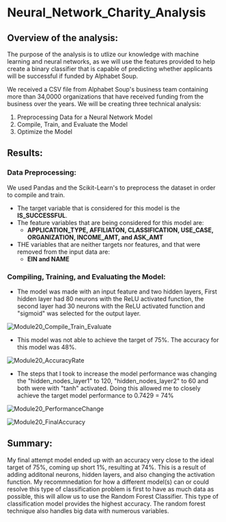 # Neural_Network_Charity_Analysis

## Overview of the analysis:
The purpose of the analysis is to utlize our knowledge with machine learning and neural networks, as we will use the features provided to help create a binary classifier that is capable of predicting whether applicants will be successful if funded by Alphabet Soup. 

We received a CSV file from Alphabet Soup's business team containing more than 34,0000 organizations that have received funding from the business over the years. We will be creating three technical analysis:

1. Preprocessing Data for a Neural Network Model
2. Compile, Train, and Evaluate the Model
3. Optimize the Model

## Results:

### Data Preprocessing:
We used Pandas and the Scikit-Learn's to preprocess the dataset in order to compile and train.

- The target variable that is considered for this model is the **IS_SUCCESSFUL**.
- The feature variables that are being considered for this model are:
  - **APPLICATION_TYPE, AFFILIATON, CLASSIFICATION, USE_CASE, ORGANIZATION, INCOME_AMT, and ASK_AMT**
- THE variables that are neither targets nor features, and that were removed from the input data are:
  - **EIN and NAME**

### Compiling, Training, and Evaluating the Model:

- The model was made with an input feature and two hidden layers, First hidden layer had 80 neurons with the ReLU activated function, the second layer had 30 neurons with the ReLU activated function and "sigmoid" was selected for the output layer.

![Module20_Compile_Train_Evaluate](https://user-images.githubusercontent.com/83566868/132606995-abf957d8-2c32-4f65-97dc-6f62428015ff.png)

- This model was not able to achieve the target of 75%. The accuracy for this model was 48%. 

![Module20_AccuracyRate](https://user-images.githubusercontent.com/83566868/132607119-bcc09001-9a62-4eaa-b3d2-659a1878c662.png)

- The steps that I took to increase the model performance was changing the "hidden_nodes_layer1" to 120, "hidden_nodes_layer2" to 60 and both were with "tanh" activated. Doing this allowed me to closely achieve the target model performance to 0.7429 = 74%

![Module20_PerformanceChange](https://user-images.githubusercontent.com/83566868/133006403-4f03f611-33a5-4ba5-80d4-5c54e10b0606.png)

![Module20_FinalAccuracy](https://user-images.githubusercontent.com/83566868/133006562-4ec9968c-11d2-4be1-82de-df78455df070.png)

## Summary:
My final attempt model ended up with an accuracy very close to the ideal target of 75%, coming up short 1%, resulting at 74%. This is a result of adding additonal neurons, hidden layers, and also changing the activation function. My recommnedation for how a different model(s) can or could resolve this type of classification problem is first to have as much data as possible, this will allow us to use the Random Forest Classifier. This type of classification model provides the highest accuracy. The random forest technique also handles big data with numerous variables. 
